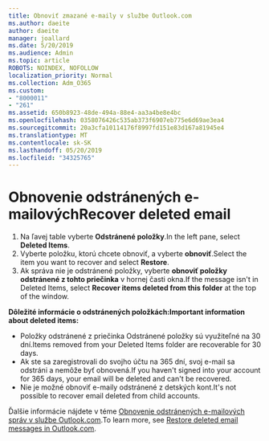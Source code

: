 ```yaml
---
title: Obnoviť zmazané e-maily v službe Outlook.com
ms.author: daeite
author: daeite
manager: joallard
ms.date: 5/20/2019
ms.audience: Admin
ms.topic: article
ROBOTS: NOINDEX, NOFOLLOW
localization_priority: Normal
ms.collection: Adm_O365
ms.custom:
- "8000011"
- "261"
ms.assetid: 650b8923-48de-494a-88e4-aa3a4be8e4bc
ms.openlocfilehash: 0358076426c535ab373f6907eb775e6d69ae3ea4
ms.sourcegitcommit: 20a3cfa10114176f8997fd151e83d167a81945e4
ms.translationtype: MT
ms.contentlocale: sk-SK
ms.lasthandoff: 05/20/2019
ms.locfileid: "34325765"
---
```

# <a name="recover-deleted-email"></a><span data-ttu-id="9bf1a-102">Obnovenie odstránených e-mailových</span><span class="sxs-lookup"><span data-stu-id="9bf1a-102">Recover deleted email</span></span>

1. <span data-ttu-id="9bf1a-103">Na ľavej table vyberte **Odstránené položky**.</span><span class="sxs-lookup"><span data-stu-id="9bf1a-103">In the left pane, select **Deleted Items**.</span></span>
2. <span data-ttu-id="9bf1a-104">Vyberte položku, ktorú chcete obnoviť, a vyberte **obnoviť**.</span><span class="sxs-lookup"><span data-stu-id="9bf1a-104">Select the item you want to recover and select **Restore**.</span></span>
3. <span data-ttu-id="9bf1a-105">Ak správa nie je odstránené položky, vyberte **obnoviť položky odstránené z tohto priečinka** v hornej časti okna.</span><span class="sxs-lookup"><span data-stu-id="9bf1a-105">If the message isn't in Deleted Items, select **Recover items deleted from this folder** at the top of the window.</span></span>

 <span data-ttu-id="9bf1a-106">**Dôležité informácie o odstránených položkách:**</span><span class="sxs-lookup"><span data-stu-id="9bf1a-106">**Important information about deleted items:**</span></span>
  
- <span data-ttu-id="9bf1a-107">Položky odstránené z priečinka Odstránené položky sú využiteľné na 30 dní.</span><span class="sxs-lookup"><span data-stu-id="9bf1a-107">Items removed from your Deleted Items folder are recoverable for 30 days.</span></span>
- <span data-ttu-id="9bf1a-108">Ak ste sa zaregistrovali do svojho účtu na 365 dní, svoj e-mail sa odstráni a nemôže byť obnovená.</span><span class="sxs-lookup"><span data-stu-id="9bf1a-108">If you haven't signed into your account for 365 days, your email will be deleted and can't be recovered.</span></span>
- <span data-ttu-id="9bf1a-109">Nie je možné obnoviť e-maily odstránené z detských kont.</span><span class="sxs-lookup"><span data-stu-id="9bf1a-109">It's not possible to recover email deleted from child accounts.</span></span>

<span data-ttu-id="9bf1a-110">Ďalšie informácie nájdete v téme [Obnovenie odstránených e-mailových správ v službe Outlook.com](https://go.microsoft.com/fwlink/p/?linkid=873117).</span><span class="sxs-lookup"><span data-stu-id="9bf1a-110">To learn more, see [Restore deleted email messages in Outlook.com](https://go.microsoft.com/fwlink/p/?linkid=873117).</span></span>
